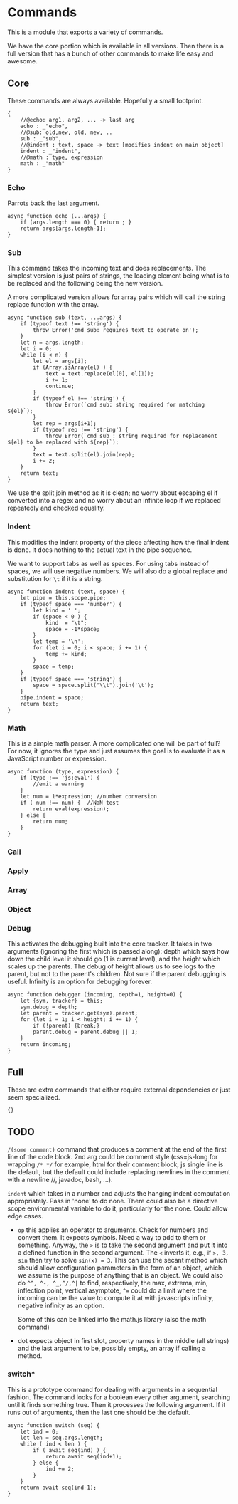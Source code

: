 # Commands

This is a module that exports a variety of commands.

We have the core portion which is available in all versions. Then there is a
full version that has a bunch of other commands to make life easy and awesome. 


## Core

These commands are always available. Hopefully a small footprint. 


    {
        //@echo: arg1, arg2, ... -> last arg
        echo : _"echo",
        //@sub: old,new, old, new, ..
        sub : _"sub",
        //@indent : text, space -> text [modifies indent on main object]
        indent : _"indent",
        //@math : type, expression
        math : _"math"
    }

### Echo

Parrots back the last argument. 

    async function echo (...args) {
        if (args.length === 0) { return ; }
        return args[args.length-1];
    }
        

### Sub

This command takes the incoming text and does replacements. The simplest
version is just pairs of strings, the leading element being what is to be
replaced and the following being the new version. 

A more complicated version allows for array pairs which will call the string
replace function with the array.

    async function sub (text, ...args) {
        if (typeof text !== 'string') {
            throw Error('cmd sub: requires text to operate on');
        }
        let n = args.length;
        let i = 0;
        while (i < n) {
            let el = args[i];
            if (Array.isArray(el) ) {
                text = text.replace(el[0], el[1]);
                i += 1;
                continue;
            }
            if (typeof el !== 'string') {
                throw Error(`cmd sub: string required for matching ${el}`);
            }
            let rep = args[i+1];
            if (typeof rep !== 'string') {
                throw Error(`cmd sub : string required for replacement ${el} to be replaced with ${rep}`);
            }
            text = text.split(el).join(rep);
            i += 2;
        }
        return text;
    }

We use the split join method as it is clean; no worry about escaping el if
converted into a regex and no worry about an infinite loop if we replaced
repeatedly and checked equality. 

### Indent 

This modifies the indent property of the piece affecting how the final indent
is done. It does nothing to the actual text in the pipe sequence. 

We want to support tabs as well as spaces. For using tabs instead of spaces,
we will use negative numbers. We will also do a global replace and
substitution for `\t` if it is a string. 

    async function indent (text, space) {
        let pipe = this.scope.pipe;
        if (typeof space === 'number') {
            let kind = ' ';
            if (space < 0 ) {
                kind  = "\t";
                space = -1*space;
            }
            let temp = '\n';
            for (let i = 0; i < space; i += 1) {
                temp += kind;
            }
            space = temp;
        } 
        if (typeof space === 'string') {
            space = space.split("\\t").join('\t');
        }
        pipe.indent = space;
        return text;
    }

### Math

This is a simple math parser. A more complicated one will be part of full? For
now, it ignores the type and just assumes the goal is to evaluate it as a
JavaScript number or expression. 

    async function (type, expression) {
        if (type !== 'js:eval') {
            //emit a warning
        }
        let num = 1*expression; //number conversion
        if ( num !== num) {  //NaN test
            return eval(expression);
        } else {
            return num;
        }
    }

### Call

### Apply

### Array

### Object

### Debug

This activates the debugging built into the core tracker. It takes in two
arguments (ignoring the first which is passed along): depth which says how
down the child level it should go (1 is current level), and the height which
scales up the parents.  The debug of height allows us to see logs to the
parent, but not to the parent's children. Not sure if the parent debugging is
useful. Infinity is an option for debugging forever.  

    async function debugger (incoming, depth=1, height=0) {
        let {sym, tracker} = this;
        sym.debug = depth;
        let parent = tracker.get(sym).parent;
        for (let i = 1; i < height; i += 1) {
            if (!parent) {break;}
            parent.debug = parent.debug || 1;
        }
        return incoming;
    }


## Full

These are extra commands that either require external dependencies or just
seem specialized. 

    {}


## TODO

`/(some comment)` command that produces a comment at the end of the
first line of the code block. 2nd arg could be comment style (css=js-long for wrapping `/* */` for example, html for their comment block, js single line is the default, but the default could include replacing newlines in the comment with a newline //, javadoc, bash, ...).  

`indent` which takes in a number and adjusts the hanging indent computation
appropriately. Pass in 'none' to do none. There could also be a directive
scope environmental variable to do it, particularly for the none. Could allow
edge cases.


* `op`  this applies an operator to arguments. Check for numbers and convert
  them. It expects symbols. Need a way to add to them or something. Anyway,
  the `>` is to take the second argument and put it into a defined function in
  the second argument. The `<` inverts it, e.g., if `>, 3, sin` then try to
  solve `sin(x) = 3`. This can use the secant method which should allow
  configuration parameters in the form of an object, which we assume is the
  purpose of anything that is an object. We could also do `^^, ^-, ^_,^/,^|` to
  find, respectively, the max, extrema, min, inflection point, vertical asymptote, `^=` could do a limit where the incoming can be the value to compute it at with javascripts infinity, negative infinity as an option. 

  Some of this can be linked into the math.js library (also the math command)


* dot expects object in first slot, property names in the middle (all strings)
  and the last argument to be, possibly empty, an array if calling a method. 


### switch*

This is a prototype command for dealing with arguments in a sequential
fashion. The command looks for a boolean every other argument, searching until
it finds something true. Then it processes the following argument. If it runs
out of arguments, then the last one should be the default. 

    async function switch (seq) {
        let ind = 0;
        let len = seq.args.length;
        while ( ind < len ) {
            if ( await seq(ind) ) {
                return await seq(ind+1);
            } else {
                ind += 2;
            }
        }
        return await seq(ind-1);
    }

